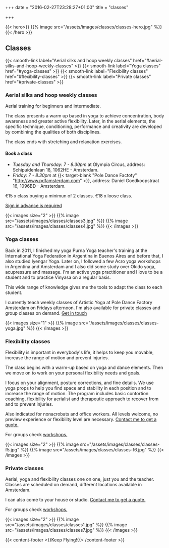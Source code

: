 +++
date = "2016-02-27T23:28:27+01:00"
title = "classes"

+++

{{< hero>}}
{{% image src="/assets/images/classes/classes-hero.jpg" %}}
{{< /hero >}}

## Classes

{{< smooth-link label="Aerial silks and hoop weekly classes" href="#aerial-silks-and-hoop-weekly-classes" >}}
{{< smooth-link label="Yoga classes" href="#yoga-classes" >}}
{{< smooth-link label="Flexibility classes" href="#flexibility-classes" >}}
{{< smooth-link label="Private classes" href="#private-classes" >}}

### Aerial silks and hoop weekly classes

Aerial training for beginners and intermediate.

The class presents a warm up based in yoga to achieve concentration, body awareness and greater active flexibility. Later, in the aerial elements, the specific technique, conditioning, performance and creativity are developed by combining the qualities of both disciplines.

The class ends with stretching and relaxation exercises.

#### Book a class

- *Tuesday and Thursday: 7 - 8.30pm* at Olympia Circus, address: Schipuidenlaan 18, 1062HE - Amsterdam.
- *Friday: 7 - 8.30pm* at {{< target-blank "Pole Dance Factoty" "http://www.pdfamsterdam.com" >}}, address: Daniel Goedkoopstraat 16, 1096BD - Amsterdam.

€15 x class buying a minimun of 2 classes.
€18 x loose class.

[Sign in advance is required ](mailto:marcela.aerialist@gmail.com?subject=Contact%20from%20your%20website)

{{< images size="2" >}}
{{% image src="/assets/images/classes/classes3.jpg" %}}
{{% image src="/assets/images/classes/classes4.jpg" %}}
{{< /images >}}

### Yoga classes

Back in 2011, I finished my yoga Purna Yoga teacher's training at the International Yoga Federation in Argentina in Buenos Aires and before that, I also studied Iyengar Yoga. Later on, I followed a few Acro yoga workshops in Argentina and Amsterdam and I also did some study over Okido yoga, acupressure and massage. I'm an active yoga practitioner and I love to be a student and to practice Vinyasa on a regular basis.

This wide range of knowledge gives me the tools to adapt the class to each student.

I currently teach weekly classes of Artistic Yoga at Pole Dance Factory Amsterdam on Fridays afternoon. I'm also available for private classes and group classes on demand. [Get in touch](/contact)

{{< images size="1" >}}
{{% image src="/assets/images/classes/classes-yoga.jpg" %}}
{{< /images >}}

### Flexibility classes 

Flexibility is important in everybody's life, it helps to keep you movable, increase the range of motion and prevent injuries.

The class begins with a warm-up based on yoga and dance elements. Then we move on to work on your personal flexibility needs and goals.

I focus on your alignment, posture corrections, and fine details. We use yoga props to help you find space and stability in each position and to increase the range of motion.
The program includes basic contortion coaching, flexibility for aerialist and therapeutic approach to recover from and to prevent injuries.

Also indicated for nonacrobats and office workers. All levels welcome, no preview experience or flexibility level are necessary. [Contact me to get a quote.](mailto:marcela.aerialist@gmail.com?subject=Contact%20from%20your%20website)

For groups check [workshops.](/workshops)

{{< images size="2" >}}
{{% image src="/assets/images/classes/classes-f5.jpg" %}}
{{% image src="/assets/images/classes/classes-f6.jpg" %}}
{{< /images >}}

### Private classes

Aerial, yoga and flexibility classes one on one, just you and the teacher. Classes are scheduled on demand, different locations available in Amsterdam.

I can also come to your house or studio. [Contact me to get a quote.](mailto:marcela.aerialist@gmail.com?subject=Contact%20from%20your%20website)

For groups check [workshops.](/workshops)

{{< images size="2" >}}
{{% image src="/assets/images/classes/classes1.jpg" %}}
{{% image src="/assets/images/classes/classes7.jpg" %}}
{{< /images >}}

{{< content-footer >}}Keep Flying!{{< /content-footer >}}